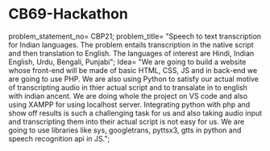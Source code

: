 # CB69-Hackathon

problem_statement_no= CBP21;
problem_title= "Speech to text transcription for Indian languages. The problem entails transcription in the native script and then translation to English. The languages of interest are Hindi, Indian English, Urdu, Bengali, Punjabi";
Idea= "We are going to build a website whose front-end will be made of basic HTML, CSS, JS and in back-end we are going to use PHP. We are also using Python to satisfy our actual motive of transcripting audio in thier actual script and to transalate in to english with indian ancent. We are doing whole the project on VS code and also using XAMPP for using localhost server. Integrating python with php and show off results is such a challenging task for us and also taking audio input and transcripting them into their actual script is not easy for us. We are going to use libraries like sys, googletrans, pyttsx3, gtts in python and speech recognition api in JS.";

